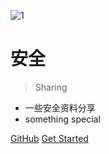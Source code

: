 <!-- _coverpage.md -->


![1](1.jpg)

# 安全 

> Sharing

- 一些安全资料分享
- something special

[GitHub](https://github.com/docsifyjs/docsify/)
[Get Started](#docsify)